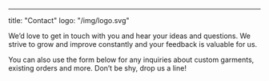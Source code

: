 ---
title: "Contact"
logo: "/img/logo.svg"

We’d love to get in touch with you and hear your ideas and
questions. We strive to grow and improve constantly and your feedback
is valuable for us.

You can also use the form below for any inquiries about custom
garments, existing orders and more. Don’t be shy, drop us a line!
